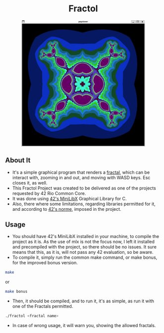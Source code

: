 <h1 align="center">Fractol</h1>

<p align="center">
	<img width=400px src="./assets/Example.png" alt="Fractal Image">
</p>

## About It

-   It's a simple graphical program that renders a [fractal](https://pt.wikipedia.org/wiki/Fractal), which can be interact with, zooming in and out, and moving with WASD keys. Esc closes it, as well.
-   This Fractol Project was created to be delivered as one of the projects requested by 42 Rio Common Core.
-   It was done using [42's MiniLibX](https://github.com/42Paris/minilibx-linux) Graphical Library for C.
-   Also, there where some limitations, regarding libraries permitted for it, and according to [42's norme](https://github.com/MagicHatJo/-42-Norm/blob/master/norme.en.pdf), imposed in the project.

## Usage

-   You should have 42's MiniLibX installed in your machine, to compile the project as it is. As the use of mlx is not the focus now, I left it installed and precompiled with the project, so there should be no issues. It sure means that this, as it is, will not pass any 42 evaluation, so be aware.
-   To compile it, simply run the common make command, or make bonus, for the improved bonus version.

```Bash
make
```

or

```Bash
make bonus
```

-   Then, it should be compiled, and to run it, it's as simple, as run it with one of the Fractals permitted.

```Bash
./fractol <fractal name>
```

-   In case of wrong usage, it will warn you, showing the allowed fractals.
